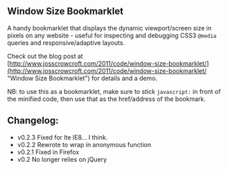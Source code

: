 Window Size Bookmarklet
----------------------

A handy bookmarklet that displays the dynamic viewport/screen size in pixels on any website - useful for inspecting and debugging CSS3 `@media` queries and responsive/adaptive layouts. 

Check out the blog post at [http://www.josscrowcroft.com/2011/code/window-size-bookmarklet/](http://www.josscrowcroft.com/2011/code/window-size-bookmarklet/ "Window Size Bookmarklet") for details and a demo.

NB: to use this as a bookmarklet, make sure to stick `javascript:` in front of the minified code, then use that as the href/address of the bookmark.


Changelog:
----------
* v0.2.3   Fixed for lte IE8... I think.
* v0.2.2   Rewrote to wrap in anonymous function
* v0.2.1   Fixed in Firefox
* v0.2     No longer relies on jQuery